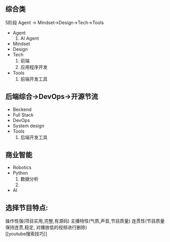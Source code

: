 
## 综合类
5阶段 Agent -> Mindset->Design->Tech->Tools
- Agent
  1. AI Agent 
- Mindset
- Design
- Tech
   1. 前端 
   2. 应用程序开发
- Tools
   1. 前端开发工具
## 后端综合->DevOps->开源节流
- Beckend
- Full Stack
- DevOps
- System design
- Tools
  1. 后端开发工具

## 商业智能
- Robotics
- Python
  1. 数据分析
  2. 
- AI




## 选择节目特点:  
操作性强(项目实用,完整,有源码)
主播特性(气质,声音,节目质量)
连贯性(节目质量保持连贯,稳定, 对播放低的视频进行删除)  
[[youtube搜索技巧]]